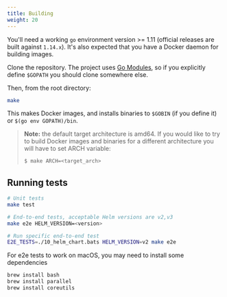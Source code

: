 ```yaml
---
title: Building
weight: 20
---
```


You'll need a working `go` environment version >= 1.11 (official releases are built against `1.14.x`).
It's also expected that you have a Docker daemon for building images.

Clone the repository. The project uses [Go Modules](https://github.com/golang/go/wiki/Modules),
so if you explicitly define `$GOPATH` you should clone somewhere else.

Then, from the root directory:

```sh
make
```

This makes Docker images, and installs binaries to `$GOBIN` (if you define it) or `$(go env GOPATH)/bin`.

> **Note:** the default target architecture is amd64. If you would like
> to try to build Docker images and binaries for a different
> architecture you will have to set ARCH variable:
>
> ```sh
> $ make ARCH=<target_arch>
> ```

## Running tests

```sh
# Unit tests
make test

# End-to-end tests, acceptable Helm versions are v2,v3
make e2e HELM_VERSION=<version>

# Run specific end-to-end test
E2E_TESTS=./10_helm_chart.bats HELM_VERSION=v2 make e2e
```

For e2e tests to work on macOS, you may need to install some dependencies

```sh
brew install bash
brew install parallel
brew install coreutils
```
